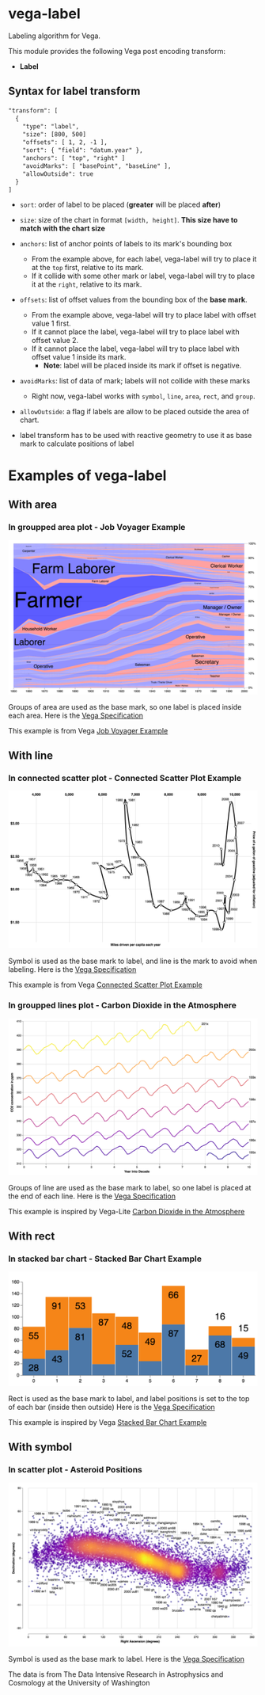 # vega-label

Labeling algorithm for Vega.

This module provides the following Vega post encoding transform:

- **Label**

## Syntax for label transform

```
"transform": [
  {
    "type": "label",
    "size": [800, 500]
    "offsets": [ 1, 2, -1 ],
    "sort": { "field": "datum.year" },
    "anchors": [ "top", "right" ]
    "avoidMarks": [ "basePoint", "baseLine" ],
    "allowOutside": true
  }
]
```

- `sort`: order of label to be placed (**greater** will be placed **after**)

- `size`: size of the chart in format `[width, height]`. **This size have to match with the chart size**

- `anchors`: list of anchor points of labels to its mark's bounding box
  - From the example above, for each label, vega-label will try to place it at the `top` first, relative to its mark.
  - If it collide with some other mark or label, vega-label will try to place it at the `right`, relative to its mark.

- `offsets`: list of offset values from the bounding box of the **base mark**.
  - From the example above, vega-label will try to place label with offset value 1 first.
  - If it cannot place the label, vega-label will try to place label with offset value 2.
  - If it cannot place the label, vega-label will try to place label with offset value 1 inside its mark.
    - **Note**: label will be placed inside its mark if offset is negative.

- `avoidMarks`: list of data of mark; labels will not collide with these marks
  - Right now, vega-label works with `symbol`, `line`, `area`, `rect`, and `group`.

- `allowOutside`: a flag if labels are allow to be placed outside the area of chart.

- label transform has to be used with reactive geometry to use it as base mark to calculate positions of label


# Examples of vega-label

## With area

### In groupped area plot - Job Voyager Example

![area_job_voyager](pics/label_area_job_voyager.png)

Groups of area are used as the base mark, so one label is placed inside each area.
Here is the [Vega Specification](./spec/label_area_job_voyager.vg.json)

This example is from Vega [Job Voyager Example](https://vega.github.io/vega/examples/job-voyager/)


## With line

### In connected scatter plot - Connected Scatter Plot Example

![line_connected_scatter](pics/label_line_connected_scatter.png)

Symbol is used as the base mark to label, and line is the mark to avoid when labeling.
Here is the [Vega Specification](./spec/label_line_connected_scatter.vg.json)

This example is from Vega [Connected Scatter Plot Example](https://vega.github.io/vega/examples/connected-scatter-plot/)


### In groupped lines plot - Carbon Dioxide in the Atmosphere

![line_end](pics/label_line_end.png)

Groups of line are used as the base mark to label, so one label is placed at the end of each line.
Here is the [Vega Specification](./spec/label_line_end.vg.json)

This example is inspired by Vega-Lite [Carbon Dioxide in the Atmosphere](https://vega.github.io/vega-lite/examples/layer_line_co2_concentration.html)

## With rect

### In stacked bar chart - Stacked Bar Chart Example

![rect_stack](pics/label_rect_stack.png)

Rect is used as the base mark to label, and label positions is set to the top of each bar (inside then outside)
Here is the [Vega Specification](./spec/label_rect_stack.vg.json)

This example is inspired by Vega [Stacked Bar Chart Example](https://vega.github.io/vega/examples/stacked-bar-chart/)


## With symbol

### In scatter plot - Asteroid Positions

![scatter_asteroids](pics/label_scatter_asteroids.png)

Symbol is used as the base mark to label.
Here is the [Vega Specification](./spec/label_scatter_asteroids.vg.json)

The data is from The Data Intensive Research in Astrophysics and Cosmology at the University of Washington